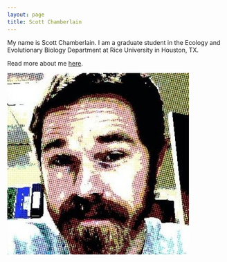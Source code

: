 ```yaml
---
layout: page
title: Scott Chamberlain
---
```


My name is Scott Chamberlain.  I am a graduate student in the Ecology and Evolutionary Biology Department at Rice University in Houston, TX.

Read more about me [here][]. 

![that's me](/images/avatar.png)

[here]: http://schamberlain.github.com/scott/about